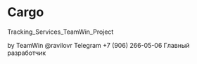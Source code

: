 # Cargo
Tracking_Services_TeamWin_Project


by TeamWin
@ravilovr Telegram
+7 (906) 266-05-06 Главный разработчик
